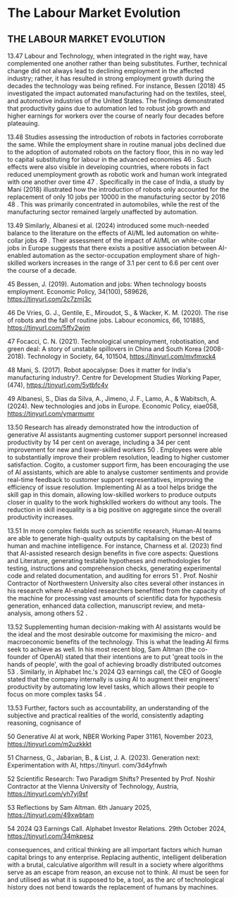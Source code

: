 # The Labour Market Evolution

## THE LABOUR MARKET EVOLUTION

13.47  Labour and Technology, when integrated in the right way, have complemented one another rather than being substitutes. Further, technical change did not always lead to declining employment in the affected industry; rather, it has resulted in strong employment growth during the decades the technology was being refined. For instance, Bessen (2018) 45  investigated the impact automated manufacturing had on the textiles, steel, and automotive industries of the United States. The findings demonstrated that productivity gains due to automation led to robust job growth and higher earnings for workers over the course of nearly four decades before plateauing.

13.48  Studies assessing the introduction of robots in factories corroborate the same. While the employment share in routine manual jobs declined due to the adoption of automated robots on the factory floor, this in no way led to capital substituting for labour  in  the  advanced  economies 46 .  Such  effects  were  also  visible  in  developing countries,  where  robots  in  fact  reduced  unemployment  growth  as  robotic  work  and human work integrated with one another over time 47 . Specifically in the case of India, a study by Mani (2018) illustrated how the introduction of robots only accounted for the replacement of only 10 jobs per 10000 in the manufacturing sector by 2016 48 . This was primarily concentrated in automobiles, while the rest of the manufacturing sector remained largely unaffected by automation.

13.49  Similarly,  Albanesi  et  al.  (2024)  introduced  some  much-needed  balance  to the  literature  on  the  effects  of  AI/ML  led  automation  on  white-collar  jobs 49 .  Their assessment of the impact of AI/ML on white-collar jobs in Europe suggests that there exists a positive association between AI-enabled automation as the sector-occupation employment share of high-skilled workers increases in the range of 3.1 per cent to 6.6 per cent over the course of a decade.

45    Bessen, J. (2019). Automation and jobs: When technology boosts employment. Economic Policy, 34(100), 589626, https://tinyurl.com/2c7zmj3c

46    De Vries, G. J., Gentile, E., Miroudot, S., &amp; Wacker, K. M. (2020). The rise of robots and the fall of routine jobs. Labour economics, 66, 101885, https://tinyurl.com/5ffv2wjm

47    Focacci, C. N. (2021). Technological unemployment, robotisation, and green deal: A story of unstable spillovers in China and South Korea (2008-2018). Technology in Society, 64, 101504, https://tinyurl.com/mvfmxck4

48    Mani, S. (2017). Robot apocalypse: Does it matter for India's manufacturing industry?. Centre for Development Studies Working Paper, (474), https://tinyurl.com/5vtbfc4v

49    Albanesi, S., Dias da Silva, A., Jimeno, J. F., Lamo, A., &amp; Wabitsch, A. (2024). New technologies and jobs in Europe. Economic Policy, eiae058, https://tinyurl.com/ymarmumr

13.50  Research  has  already  demonstrated  how  the  introduction  of  generative  AI assistants augmenting customer support personnel increased productivity by 14 per cent on average, including a 34 per cent improvement for new and lower-skilled workers 50 . Employees  were  able  to  substantially  improve  their  problem  resolution,  leading  to higher customer satisfaction. Cogito, a customer support firm, has been encouraging the use of AI assistants, which are able to analyse customer sentiments and provide real-time  feedback  to  customer  support  representatives,  improving  the  efficiency  of issue resolution. Implementing AI as a tool helps bridge the skill gap in this domain, allowing low-skilled workers to produce outputs closer in quality to the work highskilled workers do without any tools. The reduction in skill inequality is a big positive on aggregate since the overall productivity increases.

13.51 In more complex fields such as scientific research, Human-AI teams are able to  generate  high-quality  outputs  by  capitalising  on  the  best  of  human  and  machine intelligence. For instance, Charness et al. (2023) find that AI-assisted research design benefits in five core aspects: Questions and Literature, generating testable hypotheses and  methodologies  for  testing,  instructions  and  comprehension  checks,  generating experimental code and related documentation, and auditing for errors 51 . Prof. Noshir Contractor of Northwestern University also cites several other instances in his research where AI-enabled researchers benefitted from the capacity of the machine for processing vast  amounts of scientific  data  for  hypothesis  generation,  enhanced  data  collection, manuscript review, and meta-analysis, among others 52 .

13.52  Supplementing human decision-making with AI assistants would be the ideal and the most desirable outcome for maximising the micro- and macroeconomic benefits of the technology. This is what the leading AI firms seek to achieve as well. In his most recent blog, Sam Altman (the co-founder of OpenAI) stated that their intentions are to put 'great tools in the hands of people', with the goal of achieving broadly distributed outcomes 53 .  Similarly,  in  Alphabet  Inc.'s  2024  Q3  earnings  call,  the  CEO  of  Google stated that the company internally is using AI to augment their engineers' productivity by automating low level tasks, which allows their people to focus on more complex tasks 54 .

13.53  Further,  factors  such  as  accountability,  an  understanding  of  the  subjective and  practical  realities  of  the  world,  consistently  adapting  reasoning,  cognisance  of

50  Generative AI at work, NBER Working Paper 31161, November 2023, https://tinyurl.com/m2uzkkkt

51    Charness,  G.,  Jabarian,  B.,  &amp;  List,  J.  A.  (2023).  Generation  next:  Experimentation  with  AI,  https://tinyurl. com/3d4yfnwh

52    Scientific  Research:  Two Paradigm Shifts? Presented by Prof. Noshir Contractor at the Vienna University of Technology, Austria, https://tinyurl.com/yh7yj9sf

53  Reflections by Sam Altman. 6th January 2025,  https://tinyurl.com/49xwbtam

54  2024 Q3 Earnings Call. Alphabet Investor Relations. 29th October 2024, https://tinyurl.com/34mkpesz

consequences,  and  critical  thinking  are  all  important  factors  which  human  capital brings  to  any  enterprise.  Replacing  authentic,  intelligent  deliberation  with  a  brutal, calculative algorithm will result in a society where algorithms serve as an escape from reason, an excuse not to think. AI must be seen for and utilised as what it is supposed to be, a tool, as the arc of technological history does not bend towards the replacement of humans by machines.
